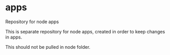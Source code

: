 # apps
Repository for node apps

This is separate repository for node apps, created in order to keep changes in apps.

This should not be pulled in node folder.
